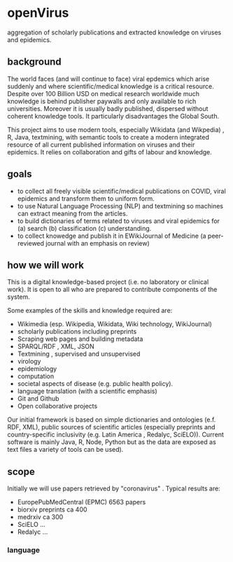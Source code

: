 # openVirus
aggregation of scholarly publications and extracted knowledge on viruses and epidemics.

## background
The world faces (and will continue to face) viral epdemics which arise suddenly and where scientific/medical knowledge is a critical resource. Despite over 100 Billion USD on medical research worldwide much knowledge is behind publisher paywalls and only available to rich universities. Moreover it is usually badly published, dispersed without coherent knowledge tools. It particularly disadvantages the Global South.

This project aims to use modern tools, especially Wikidata (and Wikpedia) , R, Java, textmining, with semantic tools to create a modern integrated resource of all current published information on viruses and their epidemics. It relies on collaboration and gifts of labour and knowledge.

## goals

* to collect all freely visible scientific/medical publications on COVID, viral epidemics and transform them to uniform form.
* to use Natural Language Processing (NLP) and textmining so machines can extract meaning from the articles.
* to build dictionaries of terms related to viruses and viral epidemics for (a) search (b) classification (c) understanding.
* to collect knowedge and publish it in EWikiJournal of Medicine (a peer-reviewed journal with an emphasis on review)

## how we will work

This is a digital knowledge-based project (i.e. no laboratory or clinical work). It is open to all who are prepared to contribute components of the system. 

Some examples of the skills and knowledge required are:
* Wikimedia (esp. Wikipedia, Wikidata, Wiki technology, WikiJournal)
* scholarly publications including preprints
* Scraping web pages and building metadata
* SPARQL/RDF , XML, JSON
* Textmining , supervised and unsupervised
* virology
* epidemiology
* computation
* societal aspects of disease (e.g.  public health policy).
* language translation (with a scientific emphasis)
* Git and Github
* Open collaborative projects

Our initial framework is based on simple dictionaries and ontologies (e.f. RDF, XML), public sources of scientific articles (especially preprints and country-specific inclusivity (e.g. Latin America , Redalyc, SciELO)). Current software is mainly Java, R, Node, Python but as the data are exposed as text files a variety of tools can be used).

## scope

Initially we will use papers retrieved by "coronavirus" . Typical results are:

* EuropePubMedCentral (EPMC) 6563 papers
* biorxiv preprints ca 400
* medrxiv ca 300
* SciELO ...
* Redalyc ...

### language


